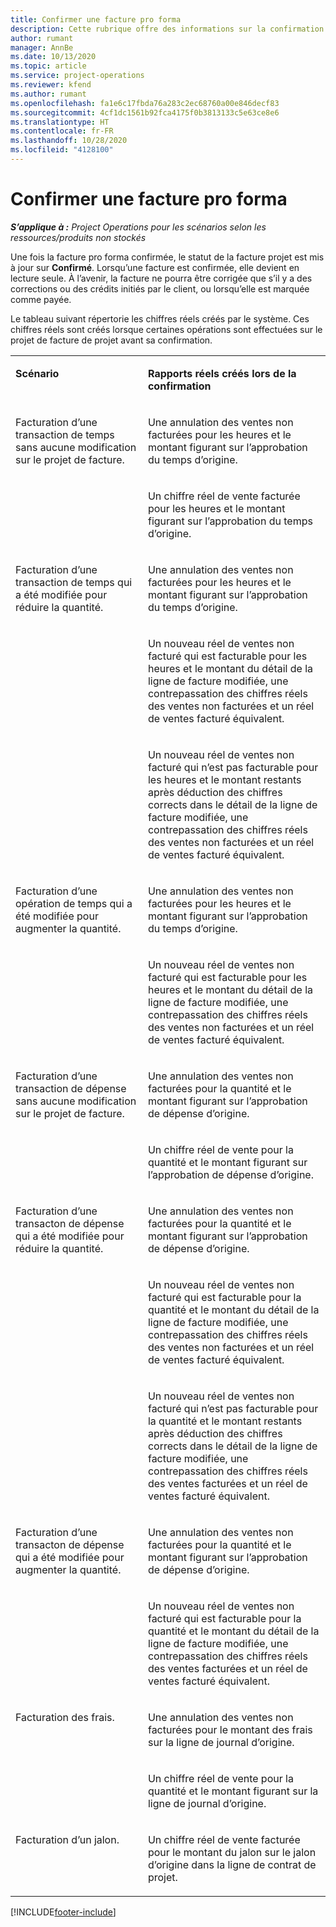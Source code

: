```yaml
---
title: Confirmer une facture pro forma
description: Cette rubrique offre des informations sur la confirmation d’une facture pro forma.
author: rumant
manager: AnnBe
ms.date: 10/13/2020
ms.topic: article
ms.service: project-operations
ms.reviewer: kfend
ms.author: rumant
ms.openlocfilehash: fa1e6c17fbda76a283c2ec68760a00e846decf83
ms.sourcegitcommit: 4cf1dc1561b92fca4175f0b3813133c5e63ce8e6
ms.translationtype: HT
ms.contentlocale: fr-FR
ms.lasthandoff: 10/28/2020
ms.locfileid: "4128100"
---
```

# <a name="confirm-a-proforma-invoice"></a>Confirmer une facture pro forma

_**S’applique à :** Project Operations pour les scénarios selon les ressources/produits non stockés_

Une fois la facture pro forma confirmée, le statut de la facture projet est mis à jour sur **Confirmé**. Lorsqu’une facture est confirmée, elle devient en lecture seule. À l’avenir, la facture ne pourra être corrigée que s’il y a des corrections ou des crédits initiés par le client, ou lorsqu’elle est marquée comme payée.

Le tableau suivant répertorie les chiffres réels créés par le système. Ces chiffres réels sont créés lorsque certaines opérations sont effectuées sur le projet de facture de projet avant sa confirmation.

<table border="0" cellspacing="0" cellpadding="0">
    <tbody>
        <tr>
            <td width="416" valign="top">
                <p>
                    <strong>Scénario</strong>
                </p>
            </td>
            <td width="608" valign="top">
                <p>
                    <strong>Rapports réels créés lors de la confirmation</strong>
                </p>
            </td>
        </tr>
        <tr>
            <td width="216" rowspan="2" valign="top">
                <p>
Facturation d’une transaction de temps sans aucune modification sur le projet de facture.
                </p>
            </td>
            <td width="408" valign="top">
                <p>
Une annulation des ventes non facturées pour les heures et le montant figurant sur l’approbation du temps d’origine.
                </p>
            </td>
        </tr>
        <tr>
            <td width="408" valign="top">
                <p>
Un chiffre réel de vente facturée pour les heures et le montant figurant sur l’approbation du temps d’origine.
                </p>
            </td>
        </tr>
        <tr>
            <td width="216" rowspan="3" valign="top">
                <p>
Facturation d’une transaction de temps qui a été modifiée pour réduire la quantité.
                </p>
            </td>
            <td width="408" valign="top">
                <p>
Une annulation des ventes non facturées pour les heures et le montant figurant sur l’approbation du temps d’origine.
                </p>
            </td>
        </tr>
        <tr>
            <td width="408" valign="top">
                <p>
Un nouveau réel de ventes non facturé qui est facturable pour les heures et le montant du détail de la ligne de facture modifiée, une contrepassation des chiffres réels des ventes non facturées et un réel de ventes facturé équivalent.
                </p>
            </td>
        </tr>
        <tr>
            <td width="408" valign="top">
                <p>
Un nouveau réel de ventes non facturé qui n’est pas facturable pour les heures et le montant restants après déduction des chiffres corrects dans le détail de la ligne de facture modifiée, une contrepassation des chiffres réels des ventes non facturées et un réel de ventes facturé équivalent.
                </p>
            </td>
        </tr>
        <tr>
            <td width="216" rowspan="2" valign="top">
                <p>
Facturation d’une opération de temps qui a été modifiée pour augmenter la quantité.
                </p>
            </td>
            <td width="408" valign="top">
                <p>
Une annulation des ventes non facturées pour les heures et le montant figurant sur l’approbation du temps d’origine.
                </p>
            </td>
        </tr>
        <tr>
            <td width="408" valign="top">
                <p>
Un nouveau réel de ventes non facturé qui est facturable pour les heures et le montant du détail de la ligne de facture modifiée, une contrepassation des chiffres réels des ventes non facturées et un réel de ventes facturé équivalent.
                </p>
            </td>
        </tr>
        <tr>
            <td width="216" rowspan="2" valign="top">
                <p>
Facturation d’une transaction de dépense sans aucune modification sur le projet de facture.
                </p>
            </td>
            <td width="408" valign="top">
                <p>
Une annulation des ventes non facturées pour la quantité et le montant figurant sur l’approbation de dépense d’origine.
                </p>
            </td>
        </tr>
        <tr>
            <td width="408" valign="top">
                <p>
Un chiffre réel de vente pour la quantité et le montant figurant sur l’approbation de dépense d’origine.
                </p>
            </td>
        </tr>
        <tr>
            <td width="216" rowspan="3" valign="top">
                <p>
Facturation d’une transacton de dépense qui a été modifiée pour réduire la quantité.
                </p>
            </td>
            <td width="408" valign="top">
                <p>
Une annulation des ventes non facturées pour la quantité et le montant figurant sur l’approbation de dépense d’origine.
                </p>
            </td>
        </tr>
        <tr>
            <td width="408" valign="top">
                <p>
Un nouveau réel de ventes non facturé qui est facturable pour la quantité et le montant du détail de la ligne de facture modifiée, une contrepassation des chiffres réels des ventes non facturées et un réel de ventes facturé équivalent. 
                </p>
            </td>
        </tr>
        <tr>
            <td width="408" valign="top">
                <p>
Un nouveau réel de ventes non facturé qui n’est pas facturable pour la quantité et le montant restants après déduction des chiffres corrects dans le détail de la ligne de facture modifiée, une contrepassation des chiffres réels des ventes facturées et un réel de ventes facturé équivalent.
                </p>
            </td>
        </tr>
        <tr>
            <td width="216" rowspan="2" valign="top">
                <p>
Facturation d’une transacton de dépense qui a été modifiée pour augmenter la quantité.
                </p>
            </td>
            <td width="408" valign="top">
                <p>
Une annulation des ventes non facturées pour la quantité et le montant figurant sur l’approbation de dépense d’origine.
                </p>
            </td>
        </tr>
        <tr>
            <td width="408" valign="top">
                <p>
Un nouveau réel de ventes non facturé qui est facturable pour la quantité et le montant du détail de la ligne de facture modifiée, une contrepassation des chiffres réels des ventes facturées et un réel de ventes facturé équivalent.
                </p>
            </td>
        </tr>
        <tr>
            <td width="216" rowspan="2" valign="top">
                <p>
Facturation des frais.
                </p>
            </td>
            <td width="408" valign="top">
                <p>
Une annulation des ventes non facturées pour le montant des frais sur la ligne de journal d’origine.
                </p>
            </td>
        </tr>
        <tr>
            <td width="408" valign="top">
                <p>
Un chiffre réel de vente pour la quantité et le montant figurant sur la ligne de journal d’origine.
                </p>
            </td>
        </tr>
        <tr>
            <td width="216" valign="top">
                <p>
Facturation d’un jalon.
                </p>
            </td>
            <td width="408" valign="top">
                <p>
Un chiffre réel de vente facturée pour le montant du jalon sur le jalon d’origine dans la ligne de contrat de projet.
                </p>
            </td>
        </tr>
    </tbody>
</table>


[!INCLUDE[footer-include](../includes/footer-banner.md)]